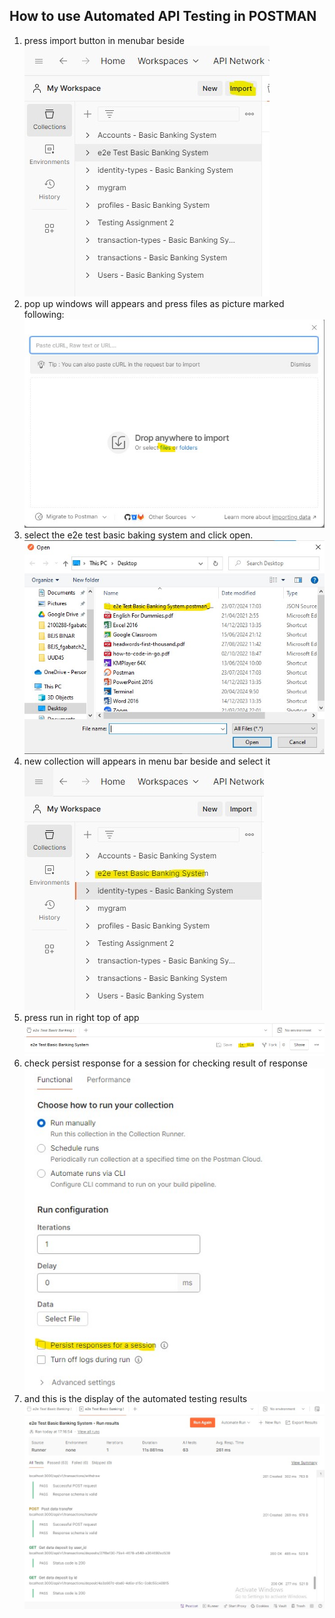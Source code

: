 ## How to use Automated API Testing in POSTMAN
1. press import button in menubar beside\
    ![alt text](./assets/pictures/import.jpg)
2. pop up windows will appears and press files as picture marked following:\
    ![alt text](./assets/pictures/press%20select%20in%20window%20pop%20up.jpg)
3. select the e2e test basic baking system and click open.\
    ![alt text](./assets/pictures/e2e%20Test%20Basic%20Banking%20System.postman_collection.jpg)
4. new collection will appears in menu bar beside and select it\
    ![alt text](./assets/pictures/new%20collection.jpg)
5. press run in right top of app\
    ![alt text](./assets/pictures/run.jpg)
6. check persist response for a session for checking result of response\
    ![alt text](./assets/pictures/persist%20response.jpg)
7. and this is the display of the automated testing results\
    ![alt text](./assets/pictures/result.jpg)